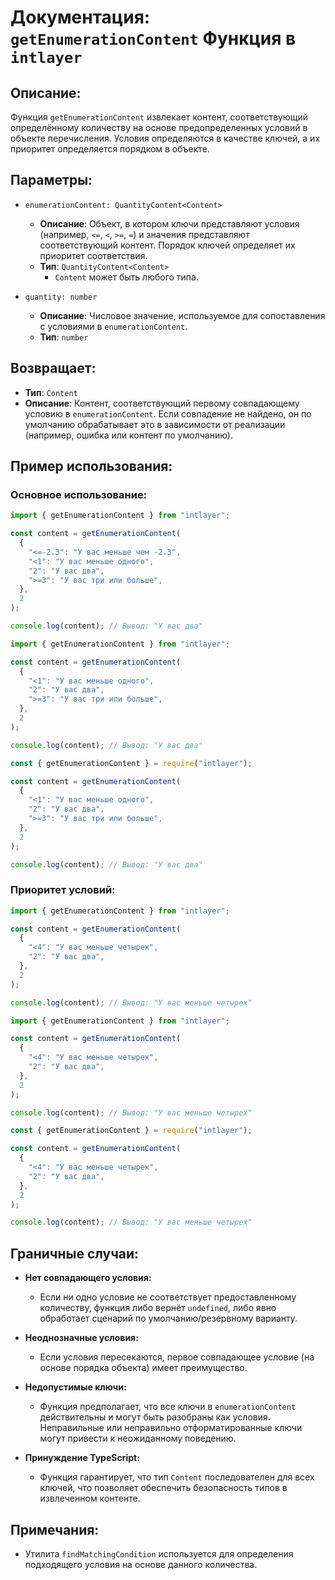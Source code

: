 # Документация: `getEnumerationContent` Функция в `intlayer`

## Описание:

Функция `getEnumerationContent` извлекает контент, соответствующий определённому количеству на основе предопределенных условий в объекте перечисления. Условия определяются в качестве ключей, а их приоритет определяется порядком в объекте.

## Параметры:

- `enumerationContent: QuantityContent<Content>`

  - **Описание**: Объект, в котором ключи представляют условия (например, `<=`, `<`, `>=`, `=`) и значения представляют соответствующий контент. Порядок ключей определяет их приоритет соответствия.
  - **Тип**: `QuantityContent<Content>`
    - `Content` может быть любого типа.

- `quantity: number`

  - **Описание**: Числовое значение, используемое для сопоставления с условиями в `enumerationContent`.
  - **Тип**: `number`

## Возвращает:

- **Тип**: `Content`
- **Описание**: Контент, соответствующий первому совпадающему условию в `enumerationContent`. Если совпадение не найдено, он по умолчанию обрабатывает это в зависимости от реализации (например, ошибка или контент по умолчанию).

## Пример использования:

### Основное использование:

```typescript codeFormat="typescript"
import { getEnumerationContent } from "intlayer";

const content = getEnumerationContent(
  {
    "<=-2.3": "У вас меньше чем -2.3",
    "<1": "У вас меньше одного",
    "2": "У вас два",
    ">=3": "У вас три или больше",
  },
  2
);

console.log(content); // Вывод: "У вас два"
```

```javascript codeFormat="esm"
import { getEnumerationContent } from "intlayer";

const content = getEnumerationContent(
  {
    "<1": "У вас меньше одного",
    "2": "У вас два",
    ">=3": "У вас три или больше",
  },
  2
);

console.log(content); // Вывод: "У вас два"
```

```javascript codeFormat="commonjs"
const { getEnumerationContent } = require("intlayer");

const content = getEnumerationContent(
  {
    "<1": "У вас меньше одного",
    "2": "У вас два",
    ">=3": "У вас три или больше",
  },
  2
);

console.log(content); // Вывод: "У вас два"
```

### Приоритет условий:

```typescript codeFormat="typescript"
import { getEnumerationContent } from "intlayer";

const content = getEnumerationContent(
  {
    "<4": "У вас меньше четырех",
    "2": "У вас два",
  },
  2
);

console.log(content); // Вывод: "У вас меньше четырех"
```

```javascript codeFormat="esm"
import { getEnumerationContent } from "intlayer";

const content = getEnumerationContent(
  {
    "<4": "У вас меньше четырех",
    "2": "У вас два",
  },
  2
);

console.log(content); // Вывод: "У вас меньше четырех"
```

```javascript codeFormat="commonjs"
const { getEnumerationContent } = require("intlayer");

const content = getEnumerationContent(
  {
    "<4": "У вас меньше четырех",
    "2": "У вас два",
  },
  2
);

console.log(content); // Вывод: "У вас меньше четырех"
```

## Граничные случаи:

- **Нет совпадающего условия:**

  - Если ни одно условие не соответствует предоставленному количеству, функция либо вернёт `undefined`, либо явно обработает сценарий по умолчанию/резервному варианту.

- **Неоднозначные условия:**

  - Если условия пересекаются, первое совпадающее условие (на основе порядка объекта) имеет преимущество.

- **Недопустимые ключи:**

  - Функция предполагает, что все ключи в `enumerationContent` действительны и могут быть разобраны как условия. Неправильные или неправильно отформатированные ключи могут привести к неожиданному поведению.

- **Принуждение TypeScript:**
  - Функция гарантирует, что тип `Content` последователен для всех ключей, что позволяет обеспечить безопасность типов в извлеченном контенте.

## Примечания:

- Утилита `findMatchingCondition` используется для определения подходящего условия на основе данного количества.

